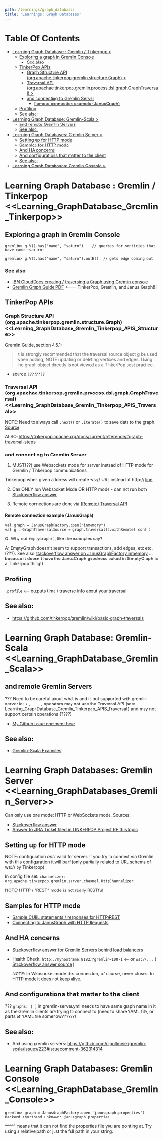 ```yaml
---
path: /learnings/graph_databases
title: 'Learnings: Graph Databases'
---
```

# Table Of Contents

<!-- toc -->

- [Learning Graph Database : Gremlin / Tinkerpop >](#learning-graph-database--gremlin--tinkerpop-)
  * [Exploring a graph in Gremlin Console](#exploring-a-graph-in-gremlin-console)
    + [See also](#see-also)
  * [TinkerPop APIs](#tinkerpop-apis)
    + [Graph Structure API (org.apache.tinkerpop.gremlin.structure.Graph) >](#graph-structure-api-orgapachetinkerpopgremlinstructuregraph-)
    + [Traversal API (org.apachae.tinkerpop.gremlin.process.dsl.graph.GraphTraversal) >](#traversal-api-orgapachaetinkerpopgremlinprocessdslgraphgraphtraversal-)
    + [and connecting to Gremlin Server](#and-connecting-to-gremlin-server)
      - [Remote connection example (JanusGraph)](#remote-connection-example-janusgraph)
  * [Profiling](#profiling)
  * [See also:](#see-also)
- [Learning Graph Database: Gremlin-Scala >](#learning-graph-database-gremlin-scala-)
  * [and remote Gremlin Servers](#and-remote-gremlin-servers)
  * [See also:](#see-also-1)
- [Learning Graph Databases: Gremlin Server >](#learning-graph-databases-gremlin-server-)
  * [Setting up for HTTP mode](#setting-up-for-http-mode)
  * [Samples for HTTP mode](#samples-for-http-mode)
  * [And HA concerns](#and-ha-concerns)
  * [And configurations that matter to the client](#and-configurations-that-matter-to-the-client)
  * [See also:](#see-also-2)
- [Learning Graph Databases: Gremlin Console >](#learning-graph-databases-gremlin-console-)

<!-- tocstop -->

# Learning Graph Database : Gremlin / Tinkerpop <<Learning_GraphDatabase_Gremlin_Tinkerpop>>

## Exploring a graph in Gremlin Console

    gremlin> g.V().has("name", "saturn")    // queries for verticies that have name "saturn"

    gremlin> g.V().has("name", "saturn").outE()  // gets edge coming out

### See also

  * [IBM CloudDocs creating / traversing a Graph using Gremlin console](https://console.bluemix.net/docs/services/ComposeForJanusGraph/tutorial-gremlin-console.html#creating-and-traversing-a-graph-using-gremlin-console)
  * [Gremlin Graph Guide PDF](https://github.com/krlawrence/graph)  <--- TinkerPop, Gremlin, and Janus Graph!!!

## TinkerPop APIs

### Graph Structure API (org.apache.tinkerpop.gremlin.structure.Graph) <<Learning_GraphDatabase_Gremlin_Tinkerpop_APIS_Structure>>

Gremlin Guide, section 4.5.1:

> It is strongly recommended that the traversal source object g be used when adding, NOTE updating or deleting vertices and edges. Using the graph object directly is not
viewed as a TinkerPop best practice.

- source ????????

### Traversal API (org.apachae.tinkerpop.gremlin.process.dsl.graph.GraphTraversal) <<Learning_GraphDatabase_Gremlin_Tinkerpop_APIS_Traversal>>

NOTE: Need to always call `.next()` or `.iterate()` to save data to the graph. [Source](https://stackoverflow.com/a/44653972/224334)

ALSO: https://tinkerpop.apache.org/docs/current/reference/#graph-traversal-steps

### and connecting to Gremlin Server

  1. MUST(??) use Websockets mode for server instead of HTTP mode for Gremlin / Tinkerpop communications

Tinkerpop when given address will create ws:// URL instead of http:// [line](https://github.com/apache/tinkerpop/blob/453665d34e9a990def47e1ed35d18013b3286cbf/gremlin-driver/src/main/java/org/apache/tinkerpop/gremlin/driver/Host.java#L93)

  2. Can ONLY run Websocket Mode OR HTTP mode - can not run both [Stackoverflow answer](https://stackoverflow.com/a/37655156/224334)

  3. Remote connections are done via [(Remote) Traversal API](http://tinkerpop.apache.org/docs/3.3.1/reference/#connecting-via-remotegraph)

#### Remote connection example (JanusGraph)

    val graph = JanusGraphFactory.open("inmemory")
    val g : GraphTraversalSource = graph.traversal().withRemote( conf )

Q: Why not `EmptyGraph()`, like the examples say?

A: EmptyGraph doesn't seem to support transactions, add edges, etc etc. (???). See also [stackoverflow answer on JanusGraphFactory inmemory](https://stackoverflow.com/a/45733898/224334)
... because it doesn't have the JanusGraph goodness baked in (EmptyGraph is a Tinkerpop thing!)

## Profiling

`.profile` <-- outputs time / traverse info about your traversal

## See also:

  * https://github.com/tinkerpop/gremlin/wiki/basic-graph-traversals



# Learning Graph Database: Gremlin-Scala <<Learning_GraphDatabase_Gremlin_Scala>>

## and remote Gremlin Servers

??? Need to be careful about what is and is not supported with gremlin server
ie: + , -----, operators may not use the Traversal API (see: Learning_GraphDatabase_Gremlin_Tinkerpop_APIS_Traversal )
and may not support certain operations (????)

  * [My Github issue comment here](https://github.com/mpollmeier/gremlin-scala/issues/223)


## See also:

  * [Gremlin-Scala Examples](https://github.com/mpollmeier/gremlin-scala-examples)

# Learning Graph Databases: Gremlin Server <<Learning_GraphDatabases_Gremlin_Server>>

Can only use one mode: HTTP or WebSockets mode.
Sources:
  * [Stackoverflow answer](https://stackoverflow.com/a/37655156/224334)
  * [Answer to JIRA Ticket filed in TINKERPOP Project RE this topic](https://issues.apache.org/jira/browse/TINKERPOP-815?focusedCommentId=14718523&page=com.atlassian.jira.plugin.system.issuetabpanels%3Acomment-tabpanel#comment-14718523)


## Setting up for HTTP mode

NOTE: configuration _only_ valid for server. If you try to connect via Gremlin with this configuration it will barf
(only partially related to URL schema of ws:// by Tinkerpop)

In config file set:  `channelizer: org.apache.tinkerpop.gremlin.server.channel.HttpChannelizer`

NOTE: HTTP / "REST" mode is not really RESTful

## Samples for HTTP mode

  * [Sample CURL statements / responses for HTTP/REST](http://tinkerpop.apache.org/docs/3.2.3/reference/#_connecting_via_rest)
  * [Connecting to JanusGraph with HTTP Requests](https://help.compose.com/docs/janusgraph-connecting-to-janusgraph-http-requests)


## And HA concerns

  * [Stackoverflow answer for Gremlin Servers behind load balancers](https://stackoverflow.com/a/47434207/224334)
  * Health Check: `http://myhostname:8182/?gremlin=100-1` <-- or `ws://...` ( [Stackoverflow answer source](https://stackoverflow.com/a/46513187/224334) )

    NOTE: in Websocket mode this connection, of course, never closes. In HTTP mode it does not keep alive.

## And configurations that matter to the client

??? `graphs: { }` in gremlin-server.yml needs to have same graph name in it as the Gremlin clients are trying to connect to (need to share YAML file, or parts of YAML file somehow??????)

## See also:

  * And using gremlin servers: https://github.com/mpollmeier/gremlin-scala/issues/223#issuecomment-362314314


# Learning Graph Databases: Gremlin Console <<Learning_GraphDatabase_Gremlin_Console>>

    gremlin> graph = JanusGraphFactory.open('janusgraph.properties')
    Backend shorthand unknown: janusgraph.properties

^^^^^ means that it can not find the properties file you are pointing at. Try using a relative path or just the full path in your string.
